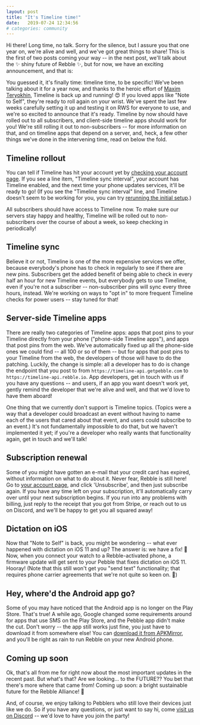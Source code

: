 ```yaml
---
layout: post
title: "It's Timeline time!"
date:   2019-07-24 12:34:56
# categories: community
---
```


Hi there!  Long time, no talk.  Sorry for the silence, but I assure you that
one year on, we're alive and well, and we've got great things to share!
This is the first of two posts coming your way -- in the next post, we'll
talk about the :sparkles: shiny future of Rebble :sparkles:, but for now, we
have an exciting announcement, and that is:

You guessed it, it's finally time: timeline time, to be specific!  We've been talking about it for a year now,
and thanks to the heroic effort of [Maxim
Teryokhin](https://github.com/teryokhin), Timeline is back up and running! :heart_eyes:
If you loved apps like "Note to Self", they're ready to roll again on your
wrist.  We've spent the last few weeks carefully setting it up and testing
it on RWS for everyone to use, and we're so excited to announce that it's
ready.  Timeline by now should have rolled out to all subscribers, and
client-side timeline apps should work for you!  We're still rolling it out
to non-subscribers -- for more information on that, and on timeline apps
that depend on a server, and, heck, a few other things we've done in the
intervening time, read on below the fold.
<!--more-->

## Timeline rollout

You can tell if Timeline has hit your account yet by [checking your account
page](https://auth.rebble.io/account/).  If you see a line item, "Timeline
sync interval", your account has Timeline enabled, and the next time your
phone updates services, it'll be ready to go!  (If you see the "Timeline
sync interval" line, and Timeline doesn't seem to be working for you, you
can try [rerunning the initial setup](https://boot.rebble.io).)

All subscribers should have access to Timeline now.  To make sure our
servers stay happy and healthy, Timeline will be rolled out to
non-subscribers over the course of about a week, so keep checking in
periodically!

## Timeline sync

Believe it or not, Timeline is one of the more expensive services we offer,
because everybody's phone has to check in regularly to see if there are new
pins.  Subscribers get the added benefit of being able to check in every
half an hour for new Timeline events, but everybody gets to use Timeline,
even if you're not a subscriber -- non-subscriber pins will sync every three
hours, instead.  We're working on ways to "opt in" to more frequent Timeline
checks for power users -- stay tuned for that!

## Server-side Timeline apps

There are really two categories of Timeline apps: apps that post pins to your Timeline directly from your phone ("phone-side Timeline apps"), and apps that post pins from the web.  We've automatically fixed up all the phone-side ones we could find -- all 100 or so of them -- but for apps that post pins to your Timeline from the web, the developers of those will have to do the patching.  Luckily, the change is simple: all a developer has to do is change the endpoint that you post to from `https://timeline-api.getpebble.com` to `https://timeline-api.rebble.io`.  App developers, get in touch with us if you have any questions -- and users, if an app you want doesn't work yet, gently remind the developer that we're alive and well, and that we'd love to have them aboard!

One thing that we currently don't support is Timeline topics.  (Topics were a way that a developer could broadcast an event without having to name each of the users that cared about that event, and users could subscribe to an event.)  It's not fundamentally impossible to do that, but we haven't implemented it yet; if you're a developer who really wants that functionality again, get in touch and we'll talk!

## Subscription renewal

Some of you might have gotten an e-mail that your credit card has expired,
without information on what to do about it.  Never fear, Rebble is still
here!  Go to [your account page](https://auth.rebble.io/account/), and click
'Unsubscribe', and then just subscribe again.  If you have any time left on
your subscription, it'll automatically carry over until your next
subscription begins.  If you run into any problems with billing, just reply to the receipt that you got from Stripe, or reach out to us on Discord, and we'll be happy to get you all
squared away!

## Dictation on iOS

Now that "Note to Self" is back, you might be wondering -- what ever
happened with dictation on iOS 11 and up?  The answer is: we have a fix! :microphone:
Now, when you connect your watch to a Rebble-activated phone, a firmware
update will get sent to your Pebble that fixes dictation on iOS 11.  Hooray!
(Note that this still won't get you "send text" functionality; that requires
phone carrier agreements that we're not quite so keen on. :no_mobile_phones:)

## Hey, where'd the Android app go?

Some of you may have noticed that the Android app is no longer on the Play
Store.  That's true!  A while ago, Google changed some requirements around
for apps that use SMS on the Play Store, and the Pebble app didn't make the
cut.  Don't worry -- the app still works just fine, you just have to
download it from somewhere else!  You can [download it from
APKMirror](https://www.apkmirror.com/apk/pebble-technology-corp/pebble/pebble-4-4-2-1405-62d45d7d7-endframe-release/pebble-4-4-2-1405-62d45d7d7-endframe-android-apk-download/download/),
and you'll be right as rain to run Rebble on your new Android phone.

## Coming up soon

Ok, that's all from me for right now about the most important updates in the
recent past.  But what's that?  Are we looking... to the FUTURE??  You bet
that there's more where that came from!  Coming up soon: a bright
sustainable future for the Rebble Alliance! :rocket:

And, of course, we enjoy talking to Pebblers who still love their devices just like we do.  So if you have any questions, or just want to say hi, come [visit us on Discord](http://discord.gg/aRUAYFN) -- we'd love to have you join the party!
